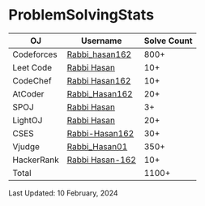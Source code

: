 # ProblemSolvingStats


| OJ | Username | Solve Count |
| -- | -------- | ----------- |
| Codeforces | [Rabbi_hasan162](https://codeforces.com/profile/Rabbi_hasan162) | 800+ |
| Leet Code | [Rabbi Hasan](https://leetcode.com/u/Rabbi_Hasan-162/) | 10+ |
| CodeChef | [Rabbi Hasan162](https://www.codechef.com/users/rabbi_hasan162) | 10+ |
| AtCoder | [Rabbi_Hasan162](https://atcoder.jp/users/Rabbi_Hasan162) | 20+ |
| SPOJ | [Rabbi Hasan](https://www.spoj.com/myaccount/) | 3+ | 
| LightOJ | [Rabbi Hasan](https://lightoj.com/user/user-xfudm) | 20+ | 
| CSES | [Rabbi-Hasan162](https://cses.fi/user/171518) | 30+ |
| Vjudge | [Rabbi_Hasan01](https://vjudge.net/user/Rabbi_Hasan01) | 350+ |
| HackerRank | [Rabbi Hasan-162](https://www.hackerrank.com/profile/imrabbihasan1) | 10+ |
| Total | | 1100+ |

Last Updated: 10 February, 2024
